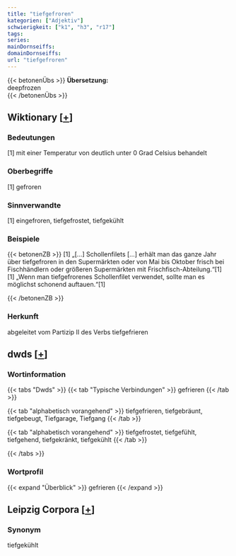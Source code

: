 ```yaml
---
title: "tiefgefroren"
kategorien: ["Adjektiv"]
schwierigkeit: ["k1", "h3", "r17"]
tags:
series:
mainDornseiffs:
domainDornseiffs:
url: "tiefgefroren"
---
```


{{< betonenÜbs >}}
**Übersetzung:**  
deepfrozen  
{{< /betonenÜbs >}}

## Wiktionary [[+](https://de.wiktionary.org/wiki/tiefgefroren)]

### Bedeutungen
[1] mit einer Temperatur von deutlich unter 0 Grad Celsius behandelt  

### Oberbegriffe
[1] gefroren  

### Sinnverwandte
[1] eingefroren, tiefgefrostet, tiefgekühlt  

### Beispiele
{{< betonenZB >}}
[1] „[…] Schollenfilets […] erhält man das ganze Jahr über tiefgefroren in den Supermärkten oder von Mai bis Oktober frisch bei Fischhändlern oder größeren Supermärkten mit Frischfisch-Abteilung.“[1]  
[1] „Wenn man tiefgefrorenes Schollenfilet verwendet, sollte man es möglichst schonend auftauen.“[1]  

{{< /betonenZB >}}
### Herkunft
abgeleitet vom Partizip II des Verbs tiefgefrieren  



## dwds [[+](https://www.dwds.de/wb/tiefgefroren)]

### Wortinformation
{{< tabs "Dwds" >}}
{{< tab "Typische Verbindungen" >}}
gefrieren
{{< /tab >}}

{{< tab "alphabetisch vorangehend" >}}
tiefgefrieren, tiefgebräunt, tiefgebeugt, Tiefgarage, Tiefgang
{{< /tab >}}

{{< tab "alphabetisch vorangehend" >}}
tiefgefrostet, tiefgefühlt, tiefgehend, tiefgekränkt, tiefgekühlt
{{< /tab >}}

{{< /tabs >}}

### Wortprofil
{{< expand "Überblick" >}} gefrieren {{< /expand >}}

## Leipzig Corpora [[+](https://corpora.uni-leipzig.de/en/res?word=tiefgefroren&corpusId=deu_newscrawl-public_2018)]


### Synonym
tiefgekühlt

